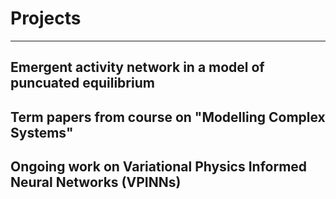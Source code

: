 # Projects

---

## Emergent activity network in a model of puncuated equilibrium

## Term papers from course on "Modelling Complex Systems"

## Ongoing work on Variational Physics Informed Neural Networks (VPINNs)
